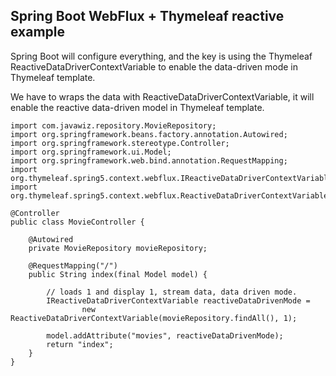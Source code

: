 ## Spring Boot WebFlux + Thymeleaf reactive example

Spring Boot will configure everything, and the key is using the Thymeleaf ReactiveDataDriverContextVariable to enable the data-driven mode in Thymeleaf template.

We have to wraps the data with ReactiveDataDriverContextVariable, it will enable the reactive data-driven model in Thymeleaf template.

```
import com.javawiz.repository.MovieRepository;
import org.springframework.beans.factory.annotation.Autowired;
import org.springframework.stereotype.Controller;
import org.springframework.ui.Model;
import org.springframework.web.bind.annotation.RequestMapping;
import org.thymeleaf.spring5.context.webflux.IReactiveDataDriverContextVariable;
import org.thymeleaf.spring5.context.webflux.ReactiveDataDriverContextVariable;

@Controller
public class MovieController {

    @Autowired
    private MovieRepository movieRepository;

    @RequestMapping("/")
    public String index(final Model model) {

        // loads 1 and display 1, stream data, data driven mode.
        IReactiveDataDriverContextVariable reactiveDataDrivenMode =
                new ReactiveDataDriverContextVariable(movieRepository.findAll(), 1);

        model.addAttribute("movies", reactiveDataDrivenMode);
        return "index";
    }
}
```